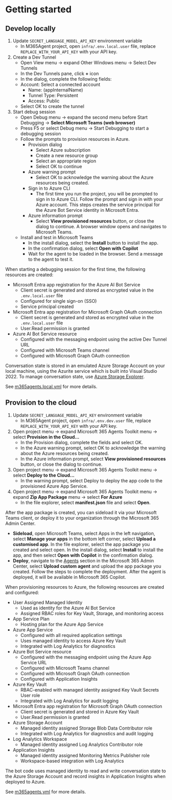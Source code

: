 # Getting started

## Develop locally

1. Update `SECRET_LANGUAGE_MODEL_API_KEY` environment variable
   - In M365Agent project, open `infra/.env.local.user` file, replace `REPLACE_WITH_YOUR_API_KEY` with your API key.
1. Create a Dev Tunnel
    - Open View menu -> expand Other Windows menu -> Select Dev Tunnels
    - In the Dev Tunnels pane, click **+** icon
    - In the dialog, complete the following fields:
    - Account: Select a connected account
      - Name: (appInternalName)
      - Tunnel Type: Persistent
      - Access: Public
    - Select OK to create the tunnel
1. Start debug session
    - Open Debug menu -> expand the second menu before Start Debugging -> **Select Microsoft Teams (web browser)**
    - Press F5 or select Debug menu -> Start Debugging to start a debugging session
    - Follow the prompts to provision resources in Azure.
      - Provision dialog
        - Select Azure subscription
        - Create a new resource group
        - Select an appropriate region
        - Select OK to continue
      - Azure warning prompt
        - Select OK to acknowledge the warning about the Azure resources being created.
      - Sign in to Azure CLI
        - The first time you run the project, you will be prompted to sign in to Azure CLI. Follow the prompt and sign in with your Azure account. This steps creates the service principal for the Azure Bot Service identity in Microsoft Entra.
      - Azure information prompt
        - Select **View provisioned resources** button, or close the dialog to continue. A browser window opens and navigates to Microsoft Teams.
    - Install and test in Microsoft Teams
      - In the install dialog, select the **Install** button to install the app.
      - In the confirmation dialog, select **Open with Copilot**
      - Wait for the agent to be loaded in the browser. Send a message to the agent to test it.

When starting a debugging session for the first time, the following resources are created:

- Microsoft Entra app registration for the Azure AI Bot Service
  - Client secret is generated and stored as encrypted value in the `.env.local.user` file
  - Configured for single sign-on (SSO)
  - Service principal created
- Microsoft Entra app registration for Microsoft Graph OAuth connection
  - Client secret is generated and stored as encrypted value in the `.env.local.user` file 
  - User.Read permission is granted
- Azure AI Bot Service resource
  - Configured with the messaging endpoint using the active Dev Tunnel URL
  - Configured with Microsoft Teams channel
  - Configured with Microsoft Graph OAuth connection

Conversation state is stored in an emulated Azure Storage Account on your local machine, using the Azurite service which is built into Visual Studio 2022. To manage conversation state, use [Azure Storage Explorer](https://azure.microsoft.com/en-gb/products/storage/storage-explorer/).

See [m365agents.local.yml](./M365Agent/m365agents.local.yml) for more details.

## Provision to the cloud

1. Update `SECRET_LANGUAGE_MODEL_API_KEY` environment variable
   - In M365Agent project, open `infra/.env.dev.user` file, replace `REPLACE_WITH_YOUR_API_KEY` with your API key.
1. Open project menu -> expand Microsoft 365 Agents Toolkit menu -> select **Provision in the Cloud...**
    - In the Provision dialog, complete the fields and select OK.
    - In the Azure warning prompt, select OK to acknowledge the warning about the Azure resources being created.
    - In the Azure information prompt, select **View provisioned resources** button, or close the dialog to continue.
1. Open project menu -> expand Microsoft 365 Agents Toolkit menu -> select **Deploy to the Cloud...** 
    - In the warning prompt, select Deploy to deploy the app code to the provisioned Azure App Service.
1. Open project menu -> expand Microsoft 365 Agents Toolkit menu -> expand **Zip App Package** menu -> select **For Azure**
    - In the file explorer, select **manifest.json** file and select **Open**.

After the app package is created, you can sideload it via your Microsoft Teams client, or deploy it to your organization through the Microsoft 365 Admin Center.

- **Sideload**, open Microsoft Teams, select Apps in the left navigation, select **Manage your apps** in the bottom left corner, select **Upload a customised app**. In the file explorer, select the app package you created and select open. In the install dialog, select **Install** to install the app, and then select **Open with Copilot** in the confirmation dialog.
- **Deploy**, navigate to the [Agents](https://admin.microsoft.com/#/copilot/agents) section in the Microsoft 365 Admin Center, select **Upload custom agent** and upload the app package you created. Follow the steps to complete the deployment. After the agent is deployed, it will be available in Microsoft 365 Copilot.

When provisioning resources to Azure, the following resources are created and configured:

- User Assigned Managed Identity
  - Used as identity for the Azure AI Bot Service
  - Assigned RBAC roles for Key Vault, Storage, and monitoring access
- App Service Plan
  - Hosting plan for the Azure App Service
- Azure App Service
  - Configured with all required application settings
  - Uses managed identity to access Azure Key Vault
  - Integrated with Log Analytics for diagnostics
- Azure Bot Service resource
  - Configured with the messaging endpoint using the Azure App Service URL
  - Configured with Microsoft Teams channel
  - Configured with Microsoft Graph OAuth connection
  - Configured with Application Insights
- Azure Key Vault
  - RBAC-enabled with managed identity assigned Key Vault Secrets User role
  - Integrated with Log Analytics for audit logging
- Microsoft Entra app registration for Microsoft Graph OAuth connection
  - Client secret is generated and stored in Azure Key Vault
  - User.Read permission is granted
- Azure Storage Account
  - Managed identity assigned Storage Blob Data Contributor role
  - Integrated with Log Analytics for diagnostics and audit logging
- Log Analytics Workspace
  - Managed identity assigned Log Analytics Contributor role
- Application Insights
  - Managed identity assigned Monitoring Metrics Publisher role
  - Workspace-based integration with Log Analytics

The bot code uses managed identity to read and write conversation state to the Azure Storage Account and record insights in Application Insights when deployed to Azure.

See [m365agents.yml](./M365Agent/m365agents.yml) for more details.